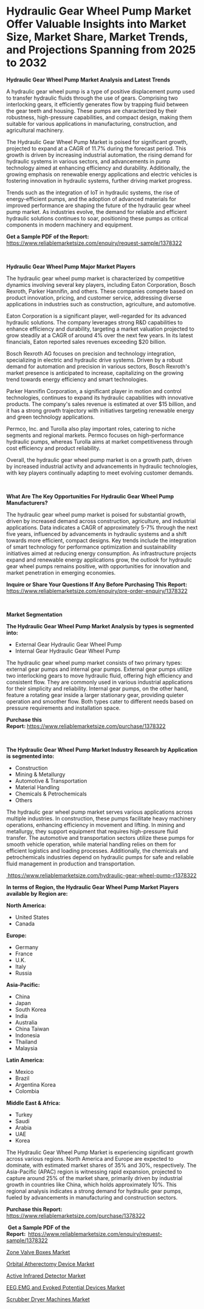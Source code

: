 <p><h1>Hydraulic Gear Wheel Pump Market Offer Valuable Insights into Market Size, Market Share, Market Trends, and Projections Spanning from 2025 to 2032</h1></p><p><strong>Hydraulic Gear Wheel Pump Market Analysis and Latest Trends</strong></p>
<p><p>A hydraulic gear wheel pump is a type of positive displacement pump used to transfer hydraulic fluids through the use of gears. Comprising two interlocking gears, it efficiently generates flow by trapping fluid between the gear teeth and housing. These pumps are characterized by their robustness, high-pressure capabilities, and compact design, making them suitable for various applications in manufacturing, construction, and agricultural machinery.</p><p>The Hydraulic Gear Wheel Pump Market is poised for significant growth, projected to expand at a CAGR of 11.7% during the forecast period. This growth is driven by increasing industrial automation, the rising demand for hydraulic systems in various sectors, and advancements in pump technology aimed at enhancing efficiency and durability. Additionally, the growing emphasis on renewable energy applications and electric vehicles is fostering innovation in hydraulic systems, further driving market progress. </p><p>Trends such as the integration of IoT in hydraulic systems, the rise of energy-efficient pumps, and the adoption of advanced materials for improved performance are shaping the future of the hydraulic gear wheel pump market. As industries evolve, the demand for reliable and efficient hydraulic solutions continues to soar, positioning these pumps as critical components in modern machinery and equipment.</p></p>
<p><strong>Get a Sample PDF of the Report:&nbsp;</strong> <a href="https://www.reliablemarketsize.com/enquiry/request-sample/1378322?utm_campaign=1943&utm_medium=2&utm_source=Github&utm_content=ia&utm_term=11042025&utm_id=hydraulic-gear-wheel-pump">https://www.reliablemarketsize.com/enquiry/request-sample/1378322</a></p>
<p>&nbsp;</p>
<p><strong>Hydraulic Gear Wheel Pump Major Market Players</strong></p>
<p><p>The hydraulic gear wheel pump market is characterized by competitive dynamics involving several key players, including Eaton Corporation, Bosch Rexroth, Parker Hannifin, and others. These companies compete based on product innovation, pricing, and customer service, addressing diverse applications in industries such as construction, agriculture, and automotive. </p><p>Eaton Corporation is a significant player, well-regarded for its advanced hydraulic solutions. The company leverages strong R&D capabilities to enhance efficiency and durability, targeting a market valuation projected to grow steadily at a CAGR of around 4% over the next few years. In its latest financials, Eaton reported sales revenues exceeding $20 billion.</p><p>Bosch Rexroth AG focuses on precision and technology integration, specializing in electric and hydraulic drive systems. Driven by a robust demand for automation and precision in various sectors, Bosch Rexroth's market presence is anticipated to increase, capitalizing on the growing trend towards energy efficiency and smart technologies. </p><p>Parker Hannifin Corporation, a significant player in motion and control technologies, continues to expand its hydraulic capabilities with innovative products. The company's sales revenue is estimated at over $15 billion, and it has a strong growth trajectory with initiatives targeting renewable energy and green technology applications. </p><p>Permco, Inc. and Turolla also play important roles, catering to niche segments and regional markets. Permco focuses on high-performance hydraulic pumps, whereas Turolla aims at market competitiveness through cost efficiency and product reliability.</p><p>Overall, the hydraulic gear wheel pump market is on a growth path, driven by increased industrial activity and advancements in hydraulic technologies, with key players continually adapting to meet evolving customer demands.</p></p>
<p>&nbsp;</p>
<p><strong>What Are The Key Opportunities For Hydraulic Gear Wheel Pump Manufacturers?</strong></p>
<p><p>The hydraulic gear wheel pump market is poised for substantial growth, driven by increased demand across construction, agriculture, and industrial applications. Data indicates a CAGR of approximately 5-7% through the next five years, influenced by advancements in hydraulic systems and a shift towards more efficient, compact designs. Key trends include the integration of smart technology for performance optimization and sustainability initiatives aimed at reducing energy consumption. As infrastructure projects expand and renewable energy applications grow, the outlook for hydraulic gear wheel pumps remains positive, with opportunities for innovation and market penetration in emerging economies.</p></p>
<p><strong>Inquire or Share Your Questions If Any Before Purchasing This Report:</strong> <a href="https://www.reliablemarketsize.com/enquiry/pre-order-enquiry/1378322?utm_campaign=1943&utm_medium=2&utm_source=Github&utm_content=ia&utm_term=11042025&utm_id=hydraulic-gear-wheel-pump">https://www.reliablemarketsize.com/enquiry/pre-order-enquiry/1378322</a></p>
<p>&nbsp;</p>
<p><strong>Market Segmentation</strong></p>
<p><strong>The Hydraulic Gear Wheel Pump Market Analysis by types is segmented into:</strong></p>
<p><ul><li>External Gear Hydraulic Gear Wheel Pump</li><li>Internal Gear Hydraulic Gear Wheel Pump</li></ul></p>
<p><p>The hydraulic gear wheel pump market consists of two primary types: external gear pumps and internal gear pumps. External gear pumps utilize two interlocking gears to move hydraulic fluid, offering high efficiency and consistent flow. They are commonly used in various industrial applications for their simplicity and reliability. Internal gear pumps, on the other hand, feature a rotating gear inside a larger stationary gear, providing quieter operation and smoother flow. Both types cater to different needs based on pressure requirements and installation space.</p></p>
<p><strong>Purchase this Report:&nbsp;</strong><a href="https://www.reliablemarketsize.com/purchase/1378322?utm_campaign=1943&utm_medium=2&utm_source=Github&utm_content=ia&utm_term=11042025&utm_id=hydraulic-gear-wheel-pump">https://www.reliablemarketsize.com/purchase/1378322</a></p>
<p>&nbsp;</p>
<p><strong>The Hydraulic Gear Wheel Pump Market Industry Research by Application is segmented into:</strong></p>
<p><ul><li>Construction</li><li>Mining & Metallurgy</li><li>Automotive & Transportation</li><li>Material Handling</li><li>Chemicals & Petrochemicals</li><li>Others</li></ul></p>
<p><p>The hydraulic gear wheel pump market serves various applications across multiple industries. In construction, these pumps facilitate heavy machinery operations, enhancing efficiency in movement and lifting. In mining and metallurgy, they support equipment that requires high-pressure fluid transfer. The automotive and transportation sectors utilize these pumps for smooth vehicle operation, while material handling relies on them for efficient logistics and loading processes. Additionally, the chemicals and petrochemicals industries depend on hydraulic pumps for safe and reliable fluid management in production and transportation.</p></p>
<p><a href="https://www.reliablemarketsize.com/hydraulic-gear-wheel-pump-r1378322?utm_campaign=1943&utm_medium=2&utm_source=Github&utm_content=ia&utm_term=11042025&utm_id=hydraulic-gear-wheel-pump">&nbsp;https://www.reliablemarketsize.com/hydraulic-gear-wheel-pump-r1378322</a></p>
<p><strong>In terms of Region, the Hydraulic Gear Wheel Pump Market Players available by Region are:</strong></p>
<p>
    <p> <strong> North America: </strong>
        <ul>
            <li>United States</li>
            <li>Canada</li>
        </ul>
        </p> 
    <p> <strong> Europe: </strong>
        <ul>
            <li>Germany</li>
            <li>France</li>
            <li>U.K.</li>
            <li>Italy</li>
            <li>Russia</li>
        </ul>
        </p> 
    <p> <strong> Asia-Pacific: </strong>
        <ul>
            <li>China</li>
            <li>Japan</li>
            <li>South Korea</li>
            <li>India</li>
            <li>Australia</li>
            <li>China Taiwan</li>
            <li>Indonesia</li>
            <li>Thailand</li>
            <li>Malaysia</li>
        </ul>
        </p> 
    <p> <strong> Latin America: </strong>
        <ul>
            <li>Mexico</li>
            <li>Brazil</li>
            <li>Argentina Korea</li>
            <li>Colombia</li>
        </ul>
        </p> 
    <p> <strong> Middle East & Africa: </strong>
        <ul>
            <li>Turkey</li>
            <li>Saudi</li>
            <li>Arabia</li>
            <li>UAE</li>
            <li>Korea</li>
        </ul>
    </p>
    </p>
<p><p>The Hydraulic Gear Wheel Pump Market is experiencing significant growth across various regions. North America and Europe are expected to dominate, with estimated market shares of 35% and 30%, respectively. The Asia-Pacific (APAC) region is witnessing rapid expansion, projected to capture around 25% of the market share, primarily driven by industrial growth in countries like China, which holds approximately 10%. This regional analysis indicates a strong demand for hydraulic gear pumps, fueled by advancements in manufacturing and construction sectors.</p></p>
<p><strong>Purchase this Report: </strong><a href="https://www.reliablemarketsize.com/purchase/1378322?utm_campaign=1943&utm_medium=2&utm_source=Github&utm_content=ia&utm_term=11042025&utm_id=hydraulic-gear-wheel-pump">https://www.reliablemarketsize.com/purchase/1378322</a></p>
<p>&nbsp;<strong>Get a Sample PDF of the Report:&nbsp;&nbsp;</strong><a href="https://www.reliablemarketsize.com/enquiry/request-sample/1378322?utm_campaign=1943&utm_medium=2&utm_source=Github&utm_content=ia&utm_term=11042025&utm_id=hydraulic-gear-wheel-pump">https://www.reliablemarketsize.com/enquiry/request-sample/1378322</a></p>
<p><strong></strong></p>
<p><p><a href="https://www.linkedin.com/pulse/market-demand-revenue-zone-valve-boxes-142-cagr-from-asvke?utm_campaign=1943&utm_medium=2&utm_source=Github&utm_content=ia&utm_term=11042025&utm_id=hydraulic-gear-wheel-pump">Zone Valve Boxes Market</a></p><p><a href="https://www.linkedin.com/pulse/orbital-atherectomy-device-market-research-report-forecast-b0ije?utm_campaign=1943&utm_medium=2&utm_source=Github&utm_content=ia&utm_term=11042025&utm_id=hydraulic-gear-wheel-pump">Orbital Atherectomy Device Market</a></p><p><a href="https://github.com/hoppeellia6b/Market-Research-Report-List-1/blob/main/active-infrared-detector-market.md?utm_campaign=1943&utm_medium=2&utm_source=Github&utm_content=ia&utm_term=11042025&utm_id=hydraulic-gear-wheel-pump">Active Infrared Detector Market</a></p><p><a href="https://www.linkedin.com/pulse/eegemg-evoked-potential-devices-market-trends-growth-outlook-zcvhe?utm_campaign=1943&utm_medium=2&utm_source=Github&utm_content=ia&utm_term=11042025&utm_id=hydraulic-gear-wheel-pump">EEG,EMG and Evoked Potential Devices Market</a></p><p><a href="https://github.com/kleyderoomes/Market-Research-Report-List-1/blob/main/scrubber-dryer-machines-market.md?utm_campaign=1943&utm_medium=2&utm_source=Github&utm_content=ia&utm_term=11042025&utm_id=hydraulic-gear-wheel-pump">Scrubber Dryer Machines Market</a></p></p>